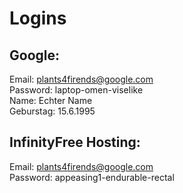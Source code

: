 # Logins

## Google:

Email: plants4firends@google.com \
Password: laptop-omen-viselike \
Name: Echter Name \
Geburstag: 15.6.1995

## InfinityFree Hosting:
Email: plants4firends@google.com \
Password: appeasing1-endurable-rectal